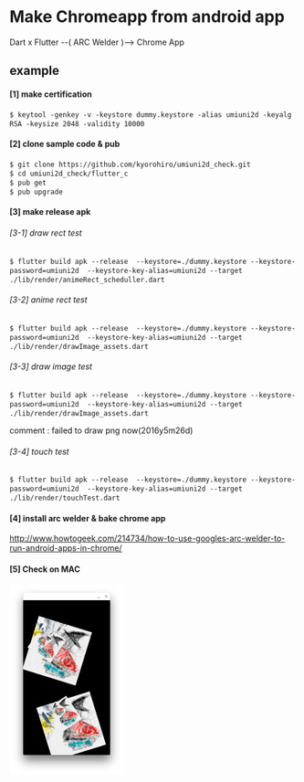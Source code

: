 # Make Chromeapp from android app

Dart x Flutter  --( ARC Welder )--> Chrome App 



## example
#### [1] make certification

```
$ keytool -genkey -v -keystore dummy.keystore -alias umiuni2d -keyalg RSA -keysize 2048 -validity 10000

```

#### [2] clone sample code & pub

```
$ git clone https://github.com/kyorohiro/umiuni2d_check.git
$ cd umiuni2d_check/flutter_c
$ pub get
$ pub upgrade
```

#### [3] make release apk

###### [3-1] draw rect test

```
$ flutter build apk --release  --keystore=./dummy.keystore --keystore-password=umiuni2d  --keystore-key-alias=umiuni2d --target ./lib/render/animeRect_scheduller.dart 
```

###### [3-2] anime rect test

```
$ flutter build apk --release  --keystore=./dummy.keystore --keystore-password=umiuni2d  --keystore-key-alias=umiuni2d --target ./lib/render/drawImage_assets.dart
```

###### [3-3] draw image test

```
$ flutter build apk --release  --keystore=./dummy.keystore --keystore-password=umiuni2d  --keystore-key-alias=umiuni2d --target ./lib/render/drawImage_assets.dart
```
comment : failed to draw png now(2016y5m26d)

###### [3-4] touch test

```
$ flutter build apk --release  --keystore=./dummy.keystore --keystore-password=umiuni2d  --keystore-key-alias=umiuni2d --target ./lib/render/touchTest.dart 
```

#### [4] install arc welder & bake chrome app

http://www.howtogeek.com/214734/how-to-use-googles-arc-welder-to-run-android-apps-in-chrome/



#### [5] Check on MAC
![](img.png)
